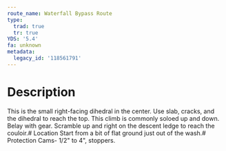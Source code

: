 ```yaml
---
route_name: Waterfall Bypass Route
type:
  trad: true
  tr: true
YDS: '5.4'
fa: unknown
metadata:
  legacy_id: '118561791'
---
```

# Description
This is the small right-facing dihedral in the center. Use slab, cracks, and the dihedral to reach the top. This climb is commonly soloed up and down. Belay with gear. Scramble up and right on the descent ledge to reach the couloir.# Location
Start from a bit of flat ground just out of the wash.# Protection
Cams- 1/2" to 4", stoppers.